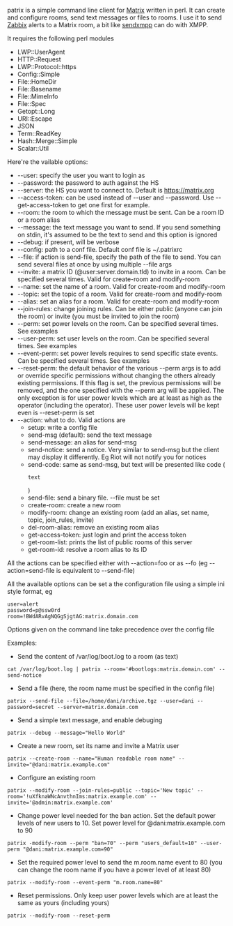 patrix is a simple command line client for [Matrix](https://matrix.org) written in perl. It can create and configure rooms, send text messages or files to rooms. I use it to send [Zabbix](https://www.zabbix.com) alerts to a Matrix room, a bit like [sendxmpp](https://github.com/lhost/sendxmpp) can do with XMPP.

It requires the following perl modules
  * LWP::UserAgent
  * HTTP::Request
  * LWP::Protocol::https
  * Config::Simple
  * File::HomeDir
  * File::Basename
  * File::MimeInfo
  * File::Spec
  * Getopt::Long
  * URI::Escape
  * JSON
  * Term::ReadKey
  * Hash::Merge::Simple
  * Scalar::Util

Here're the vailable options:

  * --user: specify the user you want to login as
  * --password: the password to auth against the HS
  * --server: the HS you want to connect to. Default is https://matrix.org
  * --access-token: can be used instead of --user and --password. Use --get-access-token to get one first for example.
  * --room: the room to which the message must be sent. Can be a room ID or a room alias
  * --message: the text message you want to send. If you send something on stdin, it's assumed to be the text to send and this option is ignored
  * --debug: if present, will be verbose
  * --config: path to a conf file. Default conf file is ~/.patrixrc
  * --file: if action is send-file, specify the path of the file to send. You can send several files at once by using multiple --file args
  * --invite: a matrix ID (@user:server.domain.tld) to invite in a room. Can be specified several times. Valid for create-room and modify-room
  * --name: set the name of a room. Valid for create-room and modify-room
  * --topic: set the topic of a room. Valid for create-room and modify-room
  * --alias: set an alias for a room. Valid for create-room and modify-room
  * --join-rules: change joining rules. Can be either public (anyone can join the room) or invite (you must be invited to join the room)
  * --perm: set power levels on the room. Can be specified several times. See examples
  * --user-perm: set user levels on the room. Can be specified several times. See examples
  * --event-perm: set power levels requires to send specific state events. Can be specified several times. See examples
  * --reset-perm: the default behavior of the various --perm args is to add or override specific permissions without changing the others already existing permissions. If this flag is set, the previous permissions will be removed, and the one specified with the --perm arg will be applied. The only exception is for user power levels which are at least as high as the operator (including the operator). These user power levels will be kept even is --reset-perm is set
  * --action: what to do. Valid actions are
    * setup: write a config file
    * send-msg (default): send the text message
    * send-message: an alias for send-msg
    * send-notice: send a notice. Very similar to send-msg but the client may display it differently. Eg Riot will not notify you for notices
    * send-code: same as send-msg, but text will be presented like code (<pre><code>text</code></pre>)
    * send-file: send a binary file. --file must be set
    * create-room: create a new room
    * modify-room: change an existing room (add an alias, set name, topic, join_rules, invite)
    * del-room-alias: remove an existing room alias
    * get-access-token: just login and print the access token
    * get-room-list: prints the list of public rooms of this server
    * get-room-id: resolve a room alias to its ID

All the actions can be specified either with --action=foo or as --fo (eg --action=send-file is equivalent to --send-file)

All the available options can be set a the configuration file using a simple ini style format, eg

```
user=alert
password=p@ssw0rd
room=!BWdARvAgNQGgSjgtAG:matrix.domain.com
```

Options given on the command line take precedence over the config file

Examples:

  * Send the content of /var/log/boot.log to a room (as text)
```
cat /var/log/boot.log | patrix --room='#bootlogs:matrix.domain.com' --send-notice
```
  * Send a file (here, the room name must be specified in the config file)
```
patrix --send-file --file=/home/dani/archive.tgz --user=dani --password=secret --server=matrix.domain.com
```
  * Send a simple text message, and enable debuging
```
patrix --debug --message="Hello World"
```
  * Create a new room, set its name and invite a Matrix user
```
patrix --create-room --name="Human readable room name" --invite="@dani:matrix.example.com"
```
  * Configure an existing room
```
patrix --modify-room --join-rules=public --topic='New topic' --room='!uXfknaWNcAnvthnIms:matrix.example.com' --invite='@admin:matrix.example.com'
```
  * Change power level needed for the ban action. Set the default power levels of new users to 10. Set power level for @dani:matrix.example.com to 90
```
patrix -modify-room --perm "ban=70" --perm "users_default=10" --user-perm "@dani:matrix.example.com=90"
```
  * Set the required power level to send the m.room.name event to 80 (you can change the room name if you have a power level of at least 80)
```
patrix --modify-room --event-perm "m.room.name=80"
```
  * Reset permissions. Only keep user power levels which are at least the same as yours (including yours)
```
patrix --modify-room --reset-perm
```
